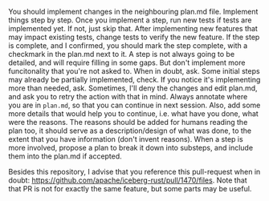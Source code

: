 You should implement changes in the neighbouring plan.md file. Implement things step by step. Once you implement a step, run new tests if tests are implemented yet. If not, just skip that. After implementing new features that may impact existing tests, change tests to verify the new feature.
If the step is complete, and I confirmed, you should mark the step complete, with a checkmark in the plan.md next to it.
A step is not always going to be detailed, and will require filling in some gaps. But don't implement more funcitonality that you're not asked to. When in doubt, ask.
Some initial steps may already be partially implemented, check. If you notice it's implementing more than needed, ask.
Sometimes, I'll deny the changes and edit plan.md, and ask you to retry the action with that in mind.
Always annotate where you are in `plan.md`, so that you can continue in next session. Also, add some more details that would help you to continue, i.e. what have you done, what were the reasons. The reasons should be added for humans reading the plan too, it should serve as a description/design of what was done, to the extent that you have information (don't invent reasons).
When a step is more involved, propose a plan to break it down into substeps, and include them into the plan.md if accepted.

Besides this repository, I advise that you reference this pull-request when in doubt: https://github.com/apache/iceberg-rust/pull/1470/files. Note that that PR is not for exactly the same feature, but some parts may be useful.